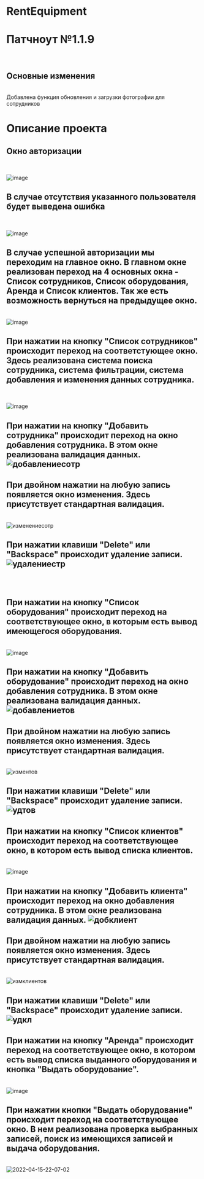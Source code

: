 # RentEquipment
<h1>Патчноут №1.1.9</h1><br>
<h2>Основные изменения</h2><br>
Добавлена функция обновления и загрузки фотографии для сотрудников<br>

<h1>Описание проекта</h1>
 
<h2>Окно авторизации</h2><br>

![image](https://user-images.githubusercontent.com/82529265/163605201-51b16218-2d0c-4f44-941e-799ccfb64e3c.png)
 <br>
<h2> В случае отсутствия указанного пользователя будет выведена ошибка</h2>
<br>

![image](https://user-images.githubusercontent.com/82529265/163605510-02156d20-b980-4fcd-9189-0bfbbaae97a6.png)
<br><h2> В случае успешной авторизации мы переходим на главное окно. В главном окне реализован переход на 4 основных окна - Список сотрудников, Список оборудования, Аренда и Список клиентов. Так же есть возможность вернуться на предыдущее окно.</h2><br>
![image](https://user-images.githubusercontent.com/82529265/163605557-3be8feab-1f6f-499d-91f5-d62293da90d8.png)
<br><h2> При нажатии на кнопку "Список сотрудников" происходит переход на соответстующее окно. Здесь реализована система поиска сотрудника, система фильтрации, система добавления и изменения данных сотрудника.</h2><br> 

![image](https://user-images.githubusercontent.com/82529265/163607311-4e00df5a-f214-4aae-9cef-d2bd04af3393.png)
<br><h2>При нажатии на кнопку "Добавить сотрудника" происходит переход на окно добавления сотрудника. В этом окне реализована валидация данных.
 ![добавлениесотр](https://user-images.githubusercontent.com/82529265/163608683-a09dcef5-d430-4763-8582-8d362d1b71a8.gif)
<br><h2> При двойном нажатии на любую запись появляется окно изменения. Здесь присутствует стандартная валидация.</h2><br>
![изменениесотр](https://user-images.githubusercontent.com/82529265/163608969-861ce903-71ec-4a1b-a12c-2decae4bc1f6.gif)
<br><h2> При нажатии клавиши "Delete" или "Backspace" происходит удаление записи.
![удалениестр](https://user-images.githubusercontent.com/82529265/163609728-7354aa16-379b-4035-b6b9-1c6ab4886c4e.gif)

<br><h2>При нажатии на кнопку "Список оборудования" происходит переход на соответствующее окно, в которым есть вывод имеющегося оборудования.</h2><br>
![image](https://user-images.githubusercontent.com/82529265/163610511-da973c84-d0c8-4bc4-97b5-b721ba462041.png)
 <br><h2>При нажатии на кнопку "Добавить оборудование" происходит переход на окно добавления сотрудника. В этом окне реализована валидация данных.
 ![добавлениетов](https://user-images.githubusercontent.com/82529265/163616461-e5ab4d3c-6967-48aa-a222-8238068b24ae.gif)
<br><h2> При двойном нажатии на любую запись появляется окно изменения. Здесь присутствует стандартная валидация.</h2><br>
 ![изментов](https://user-images.githubusercontent.com/82529265/163618138-16aa3815-c8b0-4394-b621-d0245b53f5f9.gif)
<br><h2> При нажатии клавиши "Delete" или "Backspace" происходит удаление записи.
 ![удтов](https://user-images.githubusercontent.com/82529265/163619102-560bd964-8f86-45ee-a7ed-03a4470738cf.gif)
<br><h2>При нажатии на кнопку "Список клиентов" происходит переход на соответствующее окно, в котором есть вывод списка клиентов.</h2><br>
![image](https://user-images.githubusercontent.com/82529265/163619888-314b2db2-639b-4de7-929c-7f84fc12c174.png)
 <br><h2>При нажатии на кнопку "Добавить клиента" происходит переход на окно добавления сотрудника. В этом окне реализована валидация данных.
![добклиент](https://user-images.githubusercontent.com/82529265/163621783-ac971f3e-38ff-4116-aa19-a0b5a921b1ca.gif)
<br><h2> При двойном нажатии на любую запись появляется окно изменения. Здесь присутствует стандартная валидация.</h2><br>
 ![измклиентов](https://user-images.githubusercontent.com/82529265/163621866-8645f496-7df5-4993-983b-f18d321a7b65.gif)
 <br><h2> При нажатии клавиши "Delete" или "Backspace" происходит удаление записи.
![удкл](https://user-images.githubusercontent.com/82529265/163621967-751d69f2-7f3b-49b8-9e7d-2b05419a80dd.gif)
<br><h2>При нажатии на кнопку "Аренда" происходит переход на соответствующее окно, в котором есть вывод списка выданного оборудования и кнопка "Выдать оборудование".</h2><br>
![image](https://user-images.githubusercontent.com/82529265/163622043-7a0c9b57-0965-485a-8f63-5fa7fbdfd173.png)
<br><h2>При нажатии кнопки "Выдать оборудование" происходит переход на соответствующее окно. В нем реализована проверка выбранных записей, поиск из имеющихся записей и выдача оборудования.</h2><br>
![2022-04-15-22-07-02](https://user-images.githubusercontent.com/82529265/163622204-4971cdd1-db69-419e-870a-aa121981fa75.gif)
